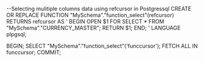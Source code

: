 --Selecting mulitiple columns data using refcursor in Postgressql
CREATE OR REPLACE FUNCTION "MySchema"."function_select"(refcursor) RETURNS refcursor AS '
BEGIN
    OPEN $1 FOR SELECT * FROM "MySchema"."CURRENCY_MASTER";
    RETURN $1;
END;
' LANGUAGE plpgsql;

BEGIN;
SELECT "MySchema"."function_select"('funccursor');
FETCH ALL IN funccursor;
COMMIT;
